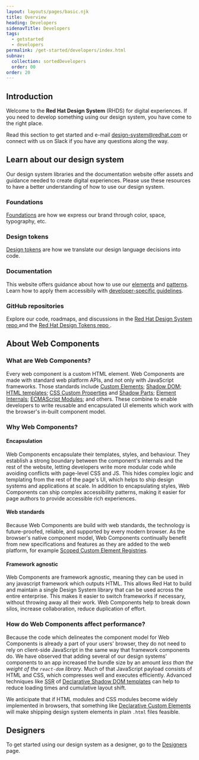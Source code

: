 ```yaml
---
layout: layouts/pages/basic.njk
title: Overview
heading: Developers
sidenavTitle: Developers
tags:
  - getstarted
  - developers
permalink: /get-started/developers/index.html
subnav:
  collection: sortedDevelopers
  order: 00
order: 20
---
```



## Introduction

Welcome to the **Red Hat Design System** (RHDS) for digital experiences. If you need to develop something using our design system, you have come to the right place.

Read this section to get started and e-mail [design-system@redhat.com](mailto:design-system@redhat.com) or connect with us on Slack if you have any questions along the way.


## Learn about our design system

Our design system libraries and the documentation website offer assets and guidance needed to create digital experiences. Please use these resources to have a better understanding of how to use our design system.

<div class="grid sm-two-columns">
  <div>
    <h3>Foundations</h3>
    <p>
      <a href="/foundations">Foundations</a> 
      are how we express our brand through color, space, typography, etc.
    </p>
  </div>
  <div>
    <h3>Design tokens</h3>
    <p>
      <a href="tokens">Design tokens</a> 
      are how we translate our design language decisions into code.
    </p>
  </div>
  <div>
    <h3>Documentation</h3>
    <p>
      This website offers guidance about how to use our 
      <a href="/elements">elements</a> and <a href="/patterns">patterns</a>.
      Learn how to apply them accessibily with
      <a href="/accessibility/development/">developer-specific guidelines</a>.
    </p>
  </div>
  <div>
    <h3>GitHub repositories</h3>
    <p>
      Explore our code, roadmaps, and discussions in the 
      <a href="https://github.com/RedHat-UX/red-hat-design-system">
        Red Hat Design System repo
      </a> and the <a href="https://github.com/RedHat-UX/red-hat-design-tokens">
        Red Hat Design Tokens repo
      </a>.
    </p>
  </div>
</div>


## About Web Components

### What are Web Components?

Every web component is a custom HTML element. Web Components are made with standard web platform APIs, and not only with JavaScript frameworks. Those standards include [Custom Elements][ce]; [Shadow DOM][sd]; [HTML templates][te]; [CSS Custom Properties][cssprop] and [Shadow Parts][csspart]; [Element Internals][internals]; [ECMAScript Modules][esm]; and others. These combine to enable developers to write reusable and encapsulated UI elements which work with the browser's in-built component model.

### Why Web Components?

#### Encapsulation

Web Components encapsulate their templates, styles, and behaviour. They establish a strong boundary between the component's internals and the rest of the website, letting developers write more modular code while avoiding conflicts with page-level CSS and JS. This hides complex logic and templating from the rest of the page's UI, which helps to ship design systems and applications at scale. In addition to encapsulating styles, Web Components can ship complex accessibility patterns, making it easier for page authors to provide accessible rich experiences.

#### Web standards

Because Web Components are build with web standards, the technology is future-proofed, reliable, and supported by every modern browser. As the browser's native component model, Web Components continually benefit from new specifications and features as they are added to the web platform, for example [Scoped Custom Element Registries][scoped].

#### Framework agnostic

Web Components are framework agnostic, meaning they can be used in any javascript framework which outputs HTML. This allows Red Hat to build and maintain a single Design System library that can be used across the entire enterprise. This makes it easier to switch frameworks if necessary, without throwing away all their work. Web Components help to break down silos, increase collaboration, reduce duplication of effort.

### How do Web Components affect performance?

Because the code which delineates the component model for Web Components is already a part of your users' browser, they do not need to rely on client-side JavaScript in the same way that framework components do. We have observed that adding several of our design systems' components to an app increased the bundle size by an amount _less than the weight of the `react-dom` library_. Much of that JavaScript payload consists of HTML and CSS, which compresses well and executes efficiently. Advanced techniques like <abbr title="server-side rendering">SSR</abbr> of [Declarative Shadow DOM templates][dsd] can help to reduce loading times and cumulative layout shift.

We anticipate that if HTML modules and CSS modules become widely implemented in browsers, that something like [Declarative Custom Elements][dce] will make shipping design system elements in plain `.html` files feasible.

<uxdot-feedback>
  <h2>Designers</h2>
  <p>To get started using our design system as a designer, go to the <a href="get-started/designers">Designers</a> page.</p>
</uxdot-feedback>

[ce]: https://html.spec.whatwg.org/dev/custom-elements.html#custom-elements
[sd]: https://dom.spec.whatwg.org/#shadow-trees
[te]: https://html.spec.whatwg.org/dev/scripting.html#the-template-element
[cssprop]: https://www.w3.org/TR/css-variables/
[csspart]: https://www.w3.org/TR/css-shadow-parts-1/
[internals]: https://html.spec.whatwg.org/dev/custom-elements.html#element-internals
[esm]: https://tc39.es/ecma262/multipage/ecmascript-language-scripts-and-modules.html#sec-modules
[scoped]: https://github.com/WICG/webcomponents/blob/gh-pages/proposals/Scoped-Custom-Element-Registries.md
[dsd]: https://html.spec.whatwg.org/dev/scripting.html#attr-template-shadowrootmode
[dce]: https://github.com/WICG/webcomponents/issues/1009
